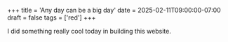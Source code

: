 +++
title = 'Any day can be a big day'
date = 2025-02-11T09:00:00-07:00
draft = false
tags = ['red']
+++

I did something really cool today in building this website.